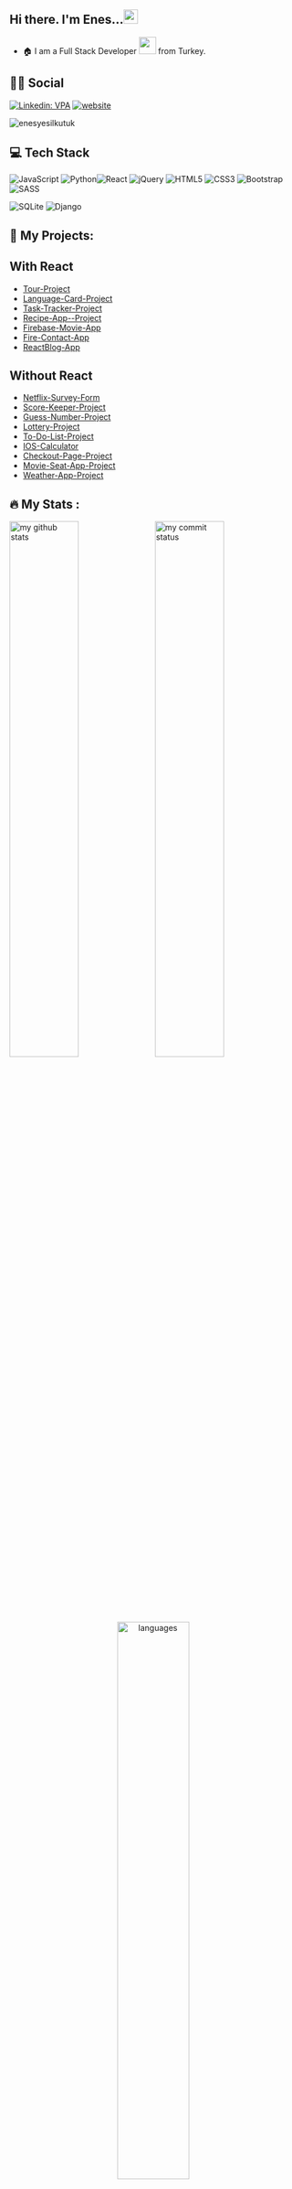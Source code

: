 
## Hi there. I'm Enes...<img src="https://media.giphy.com/media/hvRJCLFzcasrR4ia7z/giphy.gif" width="25px">
- :house: I am a Full Stack Developer <img src="https://media.giphy.com/media/WUlplcMpOCEmTGBtBW/giphy.gif" width="30"> from Turkey.



## :man::woman: Social
[![Linkedin: VPA](https://img.shields.io/badge/linkedin-%230077B5.svg?&style=for-the-badge&logo=linkedin&logoColor=white)](https://www.linkedin.com/in/enesyesilkutuk/)
[![website](https://img.shields.io/badge/gmail-f1f2f6.svg?&style=for-the-badge&logo=gmail&logoColor=red)](mailto:enesyesilkutuk@gmail.com)
<p align="left"> <img src="https://komarev.com/ghpvc/?username=enesyesilkutuk" alt="enesyesilkutuk" /> </p>

## 💻 Tech Stack

![JavaScript](https://img.shields.io/badge/javascript-%23323330.svg?style=flat&logo=javascript&logoColor=%23F7DF1E) ![Python](https://img.shields.io/badge/python-3670A0?style=flat&logo=python&logoColor=ffdd54)![React](https://img.shields.io/badge/react-%2320232a.svg?style=flat&logo=react&logoColor=%2361DAFB) ![jQuery](https://img.shields.io/badge/jquery-%230769AD.svg?style=flat&logo=jquery&logoColor=white) ![HTML5](https://img.shields.io/badge/html5-%23E34F26.svg?style=flat&logo=html5&logoColor=white) ![CSS3](https://img.shields.io/badge/css3-%231572B6.svg?style=flat&logo=css3&logoColor=white) ![Bootstrap](https://img.shields.io/badge/bootstrap-%23563D7C.svg?style=flat&logo=bootstrap&logoColor=white) ![SASS](https://img.shields.io/badge/SASS-hotpink.svg?style=flat&logo=SASS&logoColor=white) 

![SQLite](https://img.shields.io/badge/sqlite-%2307405e.svg?style=flat&logo=sqlite&logoColor=white) 
![Django](https://img.shields.io/badge/django-%23092E20.svg?style=flat&logo=django&logoColor=white) 


                                                                                                                                      
 
                                                                                               
## :star2: My Projects: 
## With React
- <a href="https://enesyesilkutuk.github.io/react-tour-project/" target="_blank" >Tour-Project</a>
- <a href="https://enesyesilkutuk.github.io/react-language-cards-project/" target="_blank" >Language-Card-Project</a>
- <a href="https://enesyesilkutuk.github.io/react-task-tracker-project/" target="_blank" >Task-Tracker-Project</a>
- <a href="https://recipe-app-enes.netlify.app/" target="_blank" >Recipe-App--Project</a>
- <a href="https://github.com/enesyesilkutuk/react-firebase-movie-app" target="_blank" >Firebase-Movie-App</a>
- <a href="https://react-fire-contact-app.netlify.app/" target="_blank" >Fire-Contact-App</a>
- <a href="https://react-blog-app-enes.netlify.app/" target="_blank" >ReactBlog-App</a> 
## Without React
 
 - <a href="https://enesyesilkutuk.github.io/Netflix-Survey-Form/" target="_blank" >Netflix-Survey-Form</a>
 - <a href="https://enesyesilkutuk.github.io/Score-Keeper-Project/" target="_blank" >Score-Keeper-Project</a>
 - <a href="https://enesyesilkutuk.github.io/Guess-Number-Project/" target="_blank" >Guess-Number-Project</a>
 - <a href="https://enesyesilkutuk.github.io/Lottery-Project/" target="_blank" >Lottery-Project</a>
 - <a href="https://enesyesilkutuk.github.io/To-Do-List-Project/" target="_blank" >To-Do-List-Project</a>
 - <a href="https://enesyesilkutuk.github.io/IOS-Calculator/" target="_blank" >IOS-Calculator</a>
 - <a href="https://enesyesilkutuk.github.io/Checkout-Page-Project/" target="_blank" >Checkout-Page-Project</a>
 - <a href="https://enesyesilkutuk.github.io/Movie-Seat-App/" target="_blank" >Movie-Seat-App-Project</a>
 - <a href="https://enesyesilkutuk.github.io/Weather-App-Project/" target="_blank" >Weather-App-Project</a>

## :fire: My Stats :
                                                                        
<p align="left">
<img src="https://github-readme-stats.vercel.app/api?username=enesyesilkutuk&theme=chartreuse-dark" alt="my github stats" width="49%"/>&nbsp;
<img src="https://github-readme-streak-stats.herokuapp.com/?user=enesyesilkutuk&theme=chartreuse-dark" alt="my commit status" width="49%" /> </p>
<p align="center"> <img src="https://github-readme-stats.vercel.app/api/top-langs/?username=enesyesilkutuk&theme=chartreuse-dark&layout=compact" alt="languages" width="50%" > </p>
